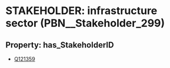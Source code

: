 # STAKEHOLDER: __infrastructure sector__ (PBN__Stakeholder_299)

## Property: has_StakeholderID

* [Q121359](Q121359)

